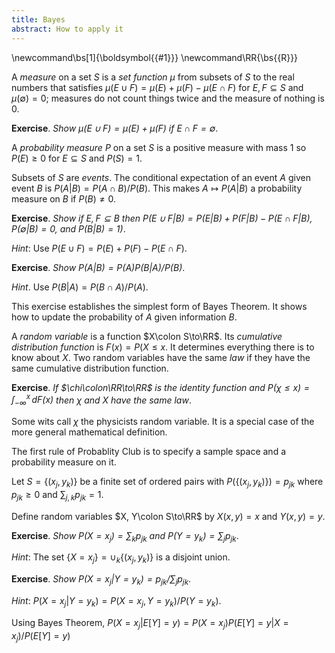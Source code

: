 ```yaml
---
title: Bayes
abstract: How to apply it
---
```

\newcommand\bs[1]{\boldsymbol{{#1}}}
\newcommand\RR{\bs{{R}}}

A _measure_ on a set $S$ is a _set function_ $\mu$ from subsets of $S$
to the real numbers that satisfies
${\mu(E\cup F) = \mu(E) + \mu(F) - \mu(E\cap F)}$ for ${E,F\subseteq S}$
and ${\mu(\emptyset) = 0}$;
measures do not count things twice and the measure of nothing is 0.

__Exercise__. _Show $\mu(E\cup F) = \mu(E) + \mu(F)$ if $E\cap F=\emptyset$_.

A _probability measure_ $P$ on a set $S$ is a positive measure with mass 1
so $P(E)\ge0$ for $E\subseteq S$ and $P(S) = 1$.

Subsets of $S$ are _events_.  The conditional expectation of an event
$A$ given event $B$ is ${P(A|B) = P(A\cap B)/P(B)}$. This makes $A\mapsto
P(A|B)$ a probability measure on $B$ if ${P(B)\not=0}$.

__Exercise__. _Show if $E,F\subseteq B$ then
${P(E \cup F|B) = P(E|B) + P(F|B) - P(E\cap F|B)}$,
${P(\emptyset|B) = 0}$, and ${P(B|B) = 1})$_.

_Hint_: Use $P(E\cup F) = P(E) + P(F) - P(E\cap F)$.

__Exercise__. _Show $P(A|B) = P(A)P(B|A)/P(B)$_.

_Hint_. Use $P(B|A) = P(B\cap A)/P(A)$.

This exercise establishes the simplest form of Bayes Theorem. It shows how to update the
probability of $A$ given information $B$.

A _random variable_ is a function $X\colon S\to\RR$. Its _cumulative distribution
function_ is $F(x) = P(X\le x$. It determines everything there is to
know about $X$. Two random variables have the same _law_ if they have
the same cumulative distribution function.

__Exercise__. _If $\chi\colon\RR\to\RR$ is the identity function
and $P(\chi\le x) = \int_{-\infty}^x\,dF(x)$ then $\chi$ and
$X$ have the same law_.

Some wits call $\chi$ the physicists random variable. It is a special
case of the more general mathematical definition.

The first rule of Probablity Club is to specify a sample space and
a probability measure on it.

Let $S = \{(x_j,y_k)\}$ be a finite set of ordered pairs
with $P(\{(x_j, y_k)\}) = p_{jk}$ where $p_{jk}\ge0$ and $\sum_{j,k} p_{jk} = 1$.

Define random variables $X, Y\colon S\to\RR$ by $X(x,y) = x$ and $Y(x,y) = y$.

__Exercise__. _Show $P(X = x_j) = \sum_k p_{jk}$ and $P(Y = y_k) = \sum_j p_{jk}$_.

_Hint_: The set $\{X = x_j\} = \cup_k \{(x_j, y_k)\}$ is a disjoint union.

__Exercise__. _Show $P(X = x_j|Y = y_k) = p_{jk}/\sum_j p_{jk}$_.

_Hint_: $P(X = x_j|Y = y_k) = P(X = x_j, Y = y_k)/P(Y = y_k)$.

Using Bayes Theorem, ${P(X = x_j|E[Y] = y) = P(X = x_j)P(E[Y] = y|X = x_j)/P(E[Y] = y)}$
